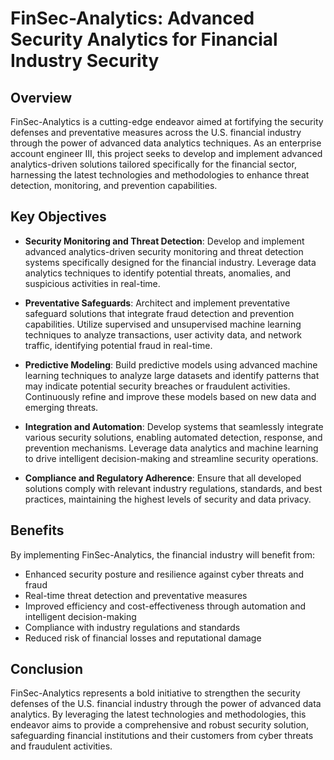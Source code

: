 # **FinSec-Analytics: Advanced Security Analytics for Financial Industry Security**

## Overview

FinSec-Analytics is a cutting-edge endeavor aimed at fortifying the security defenses and preventative measures across the U.S. financial industry through the power of advanced data analytics techniques. As an enterprise account engineer III, this project seeks to develop and implement advanced analytics-driven solutions tailored specifically for the financial sector, harnessing the latest technologies and methodologies to enhance threat detection, monitoring, and prevention capabilities.

## Key Objectives

- **Security Monitoring and Threat Detection**: Develop and implement advanced analytics-driven security monitoring and threat detection systems specifically designed for the financial industry. Leverage data analytics techniques to identify potential threats, anomalies, and suspicious activities in real-time.

- **Preventative Safeguards**: Architect and implement preventative safeguard solutions that integrate fraud detection and prevention capabilities. Utilize supervised and unsupervised machine learning techniques to analyze transactions, user activity data, and network traffic, identifying potential fraud in real-time.

- **Predictive Modeling**: Build predictive models using advanced machine learning techniques to analyze large datasets and identify patterns that may indicate potential security breaches or fraudulent activities. Continuously refine and improve these models based on new data and emerging threats.

- **Integration and Automation**: Develop systems that seamlessly integrate various security solutions, enabling automated detection, response, and prevention mechanisms. Leverage data analytics and machine learning to drive intelligent decision-making and streamline security operations.

- **Compliance and Regulatory Adherence**: Ensure that all developed solutions comply with relevant industry regulations, standards, and best practices, maintaining the highest levels of security and data privacy.

## Benefits

By implementing FinSec-Analytics, the  financial industry will benefit from:

- Enhanced security posture and resilience against cyber threats and fraud
- Real-time threat detection and preventative measures
- Improved efficiency and cost-effectiveness through automation and intelligent decision-making
- Compliance with industry regulations and standards
- Reduced risk of financial losses and reputational damage


## Conclusion

FinSec-Analytics represents a bold initiative to strengthen the security defenses of the U.S. financial industry through the power of advanced data analytics. By leveraging the latest technologies and methodologies, this endeavor aims to provide a comprehensive and robust security solution, safeguarding financial institutions and their customers from cyber threats and fraudulent activities.
